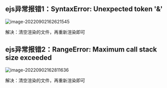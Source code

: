 ## ejs异常报错1：SyntaxError: Unexpected token '&'

![image-20220902162621545](https://gitee.com/yt46767/doc/raw/master/image-20220902162621545.png)

解决：清空渲染的文件，再重新渲染即可



## ejs异常报错2：RangeError: Maximum call stack size exceeded

![image-20220902162811636](https://gitee.com/yt46767/doc/raw/master/image-20220902162811636.png)

解决：清空渲染的文件，再重新渲染即可

